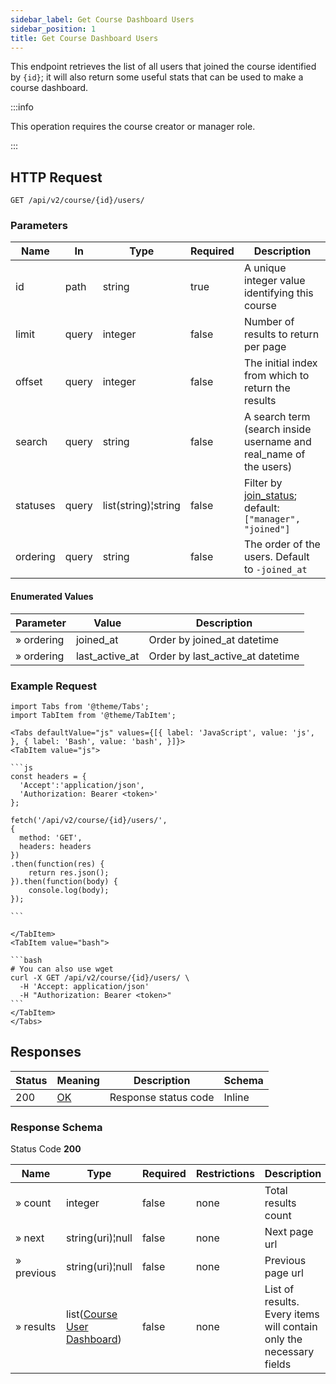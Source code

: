 ```yaml
---
sidebar_label: Get Course Dashboard Users
sidebar_position: 1
title: Get Course Dashboard Users
---
```


This endpoint retrieves the list of all users that joined the course identified by `{id}`; it will also return some
useful stats that can be used to make a course dashboard.

:::info

This operation requires the course creator or manager role.

:::

## HTTP Request

`GET /api/v2/course/{id}/users/`

### Parameters

| Name     | In    | Type                | Required | Description                                                                                                       |
|----------|-------|---------------------|----------|-------------------------------------------------------------------------------------------------------------------|
| id       | path  | string              | true     | A unique integer value identifying this course                                                                    |
| limit    | query | integer             | false    | Number of results to return per page                                                                              |
| offset   | query | integer             | false    | The initial index from which to return the results                                                                |
| search   | query | string              | false    | A search term (search inside username and real_name of the users)                                                 |
| statuses | query | list(string)¦string | false    | Filter by [join_status](/docs/apireference/v2/schemas/course#enumerated-values); default: `["manager", "joined"]` |
| ordering | query | string              | false    | The order of the users. Default to `-joined_at`                                                                   |

#### Enumerated Values

| Parameter  | Value          | Description                      |
|------------|----------------|----------------------------------|
| » ordering | joined_at      | Order by joined_at datetime      |
| » ordering | last_active_at | Order by last_active_at datetime |

### Example Request

````mdx-code-block
import Tabs from '@theme/Tabs';
import TabItem from '@theme/TabItem';

<Tabs defaultValue="js" values={[{ label: 'JavaScript', value: 'js', }, { label: 'Bash', value: 'bash', }]}>
<TabItem value="js">

```js
const headers = {
  'Accept':'application/json',
  'Authorization: Bearer <token>'
};

fetch('/api/v2/course/{id}/users/',
{
  method: 'GET',
  headers: headers
})
.then(function(res) {
    return res.json();
}).then(function(body) {
    console.log(body);
});

```

</TabItem>
<TabItem value="bash">

```bash
# You can also use wget
curl -X GET /api/v2/course/{id}/users/ \
  -H 'Accept: application/json'
  -H "Authorization: Bearer <token>"
```
</TabItem>
</Tabs>
````

## Responses

| Status | Meaning                                                 | Description          | Schema |
|--------|---------------------------------------------------------|----------------------|--------|
| 200    | [OK](https://tools.ietf.org/html/rfc7231#section-6.3.1) | Response status code | Inline |

### Response Schema

Status Code **200**

| Name       | Type                                                                               | Required | Restrictions | Description                                                         |
|------------|------------------------------------------------------------------------------------|----------|--------------|---------------------------------------------------------------------|
| » count    | integer                                                                            | false    | none         | Total results count                                                 |
| » next     | string(uri)¦null                                                                   | false    | none         | Next page url                                                       |
| » previous | string(uri)¦null                                                                   | false    | none         | Previous page url                                                   |
| » results  | list([Course User Dashboard](/docs/apireference/v2/schemas/course_user_dashboard)) | false    | none         | List of results. Every items will contain only the necessary fields |

